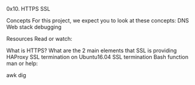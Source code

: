 0x10. HTTPS SSL

Concepts
For this project, we expect you to look at these concepts:
DNS
Web stack debugging

Resources
Read or watch:

What is HTTPS?
What are the 2 main elements that SSL is providing
HAProxy SSL termination on Ubuntu16.04
SSL termination
Bash function
man or help:

awk
dig
